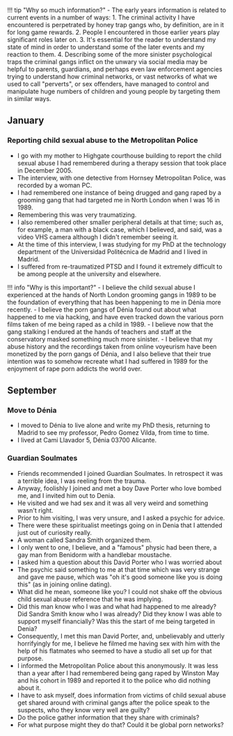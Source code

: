 !!! tip "Why so much information?"
    - The early years information is related to current events in a number of ways:
        1. The criminal activity I have encountered is perpetrated by honey trap gangs who, by definition, are in it for long game rewards.
        2. People I encountered in those earlier years play significant roles later on.
        3. It's essential for the reader to understand my state of mind in order to understand some of the later events and my reaction to them.
        4. Describing some of the more sinister psychological traps the criminal gangs inflict on the unwary via social media may be helpful to parents, guardians, and perhaps even law enforcement agencies trying to understand how criminal networks, or vast networks of what we used to call "perverts", or sex offenders, have managed to control and manipulate huge numbers of children and young people by targeting them in similar ways.

## January

### Reporting child sexual abuse to the Metropolitan Police

- I go with my mother to Highgate courthouse building to report the child sexual abuse I had remembered during a therapy session that took place in December 2005.
- The interview, with one detective from Hornsey Metropolitan Police, was recorded by a woman PC.
- I had remembered one instance of being drugged and gang raped by a grooming gang that had targeted me in North London when I was 16 in 1989.
- Remembering this was very traumatizing.
- I also remembered other smaller peripheral details at that time; such as, for example, a man with a black case, which I believed, and said, was a video VHS camera although I didn't remember seeing it.
- At the time of this interview, I was studying for my PhD at the technology department of the Universidad Politécnica de Madrid and I lived in Madrid.
- I suffered from re-traumatized PTSD and I found it extremely difficult to be among people at the university and elsewhere.

!!! info "Why is this important?"
    - I believe the child sexual abuse I experienced at the hands of North London grooming gangs in 1989 to be the foundation of everything that has been happening to me in Dénia more recently.
    - I believe the porn gangs of Dénia found out about what happened to me via hacking, and have even tracked down the various porn films taken of me being raped as a child in 1989.
    - I believe now that the gang stalking I endured at the hands of teachers and staff at the conservatory masked something much more sinister.
    - I believe that my abuse history and the recordings taken from online voyeurism have been monetized by the porn gangs of Dénia, and I also believe that their true intention was to somehow recreate what I had suffered in 1989 for the enjoyment of rape porn addicts the world over.

## September 

### Move to Dénia

- I moved to Dénia to live alone and write my PhD thesis, returning to Madrid to see my professor, Pedro Gomez Vilda, from time to time.
- I lived at Cami Llavador 5, Dénia 03700 Alicante.

### Guardian Soulmates

- Friends recommended I joined Guardian Soulmates. In retrospect it was a terrible idea, I was reeling from the trauma.
- Anyway, foolishly I joined and met a boy Dave Porter who love bombed me, and I invited him out to Denia.
- He visited and we had sex and it was all very weird and something wasn't right.
- Prior to him visiting, I was very unsure, and I asked a psychic for advice.
- There were these spiritualist meetings going on in Denia that I attended just out of curiosity really.
- A woman called Sandra Smith organized them.
- I only went to one, I believe, and a "famous" physic had been there, a gay man from Benidorm with a handlebar moustache.
- I asked him a question about this David Porter who I was worried about
- The psychic said something to me at that time which was very strange and gave me pause, which was "oh it's good someone like you is doing this" (as in joining online dating). 
- What did he mean, someone like you? I could not shake off the obvious child sexual abuse reference that he was implying.
- Did this man know who I was and what had happened to me already? Did Sandra Smith know who I was already? Did they know I was able to support myself financially? Was this the start of me being targeted in Denia?
- Consequently, I met this man David Porter, and, unbelievably and utterly horrifyingly for me, I believe he filmed me having sex with him with the help of his flatmates who seemed to have a studio all set up for that purpose.
- I informed the Metropolitan Police about this anonymously. It was less than a year after I had remembered being gang raped by Winston May and his cohort in 1989 and reported it to the police who did nothing about it.
- I have to ask myself, does information from victims of child sexual abuse get shared around with criminal gangs after the police speak to the suspects, who they know very well are guilty? 
- Do the police gather information that they share with criminals?
- For what purpose might they do that? Could it be global porn networks?